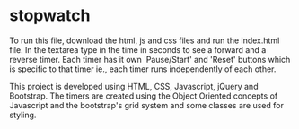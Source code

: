 # stopwatch

To run this file, download the html, js and css files and run the index.html file. In the textarea type in the time in
seconds to see a forward and a reverse timer. Each timer has it own 'Pause/Start' and 'Reset' buttons which is specific to 
that timer ie., each timer runs independently of each other.

This project is developed using HTML, CSS, Javascript, jQuery and  Bootstrap. The timers are created using the Object 
Oriented concepts of Javascript and the bootstrap's grid system and some classes are used for styling.
